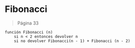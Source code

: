 # Fibonacci

> Página 33

```pseudo
función Fibonacci (n)
    si n < 2 entonces devolver n
    si no devolver Fibonacci(n - 1) + Fibonacci (n - 2)
```
